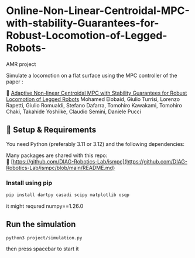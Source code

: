 # Online-Non-Linear-Centroidal-MPC-with-stability-Guarantees-for-Robust-Locomotion-of-Legged-Robots-
AMR project

Simulate a locomotion on a flat surface using the MPC controller of the paper :

🔗 [Adaptive Non-linear Centroidal MPC with Stability Guarantees for Robust Locomotion of Legged Robots](https://arxiv.org/abs/2409.01144)
Mohamed Elobaid, Giulio Turrisi, Lorenzo Rapetti, Giulio Romualdi, Stefano Dafarra, Tomohiro Kawakami, Tomohiro Chaki, Takahide Yoshiike, Claudio Semini, Daniele Pucci



## 🔧 Setup & Requirements

You need Python (preferably 3.11 or 3.12) and the following dependencies:

Many packages are shared with this repo:  
🔗 [https://github.com/DIAG-Robotics-Lab/ismpc](https://github.com/DIAG-Robotics-Lab/ismpc/blob/main/README.md)


### Install using pip

```bash
pip install dartpy casadi scipy matplotlib osqp

```
it might requred numpy==1.26.0 

## Run the simulation
```
python3 project/simulation.py
```
then press spacebar to start it
